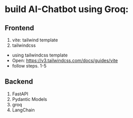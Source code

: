 # build AI-Chatbot using Groq:
## Frontend 
1) vite: tailwind template
2) tailwindcss
- using tailwindcss template
- Open: https://v3.tailwindcss.com/docs/guides/vite 
- follow steps. 1-5

## Backend 
1) FastAPI
2) Pydantic Models
3) groq
4) LangChain
